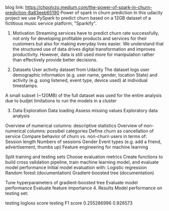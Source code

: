 
blog link: https://chpolyzo.medium.com/the-power-of-spark-in-churn-prediction-8a83eeb65190
Power of spark in churn prediction
In this udacity project we use PySpark to predict churn based on a 12GB dataset of a fictitious music service platform, "Sparkify". 

1. Motivation
Streaming services have to predict churn rate successfully, not only for developing profitable products and services for their customers but also for making everyday lives easier. We understand that the structured use of data drives digital transformation and improves productivity. However, data is still used more for manipulation rather than effectively provide better decisions.

2. Datasets
User activity dataset from Udacity
The dataset logs user demographic information (e.g. user name, gender, location State) and activity (e.g. song listened, event type, device used) at individual timestamps.

A small subset (~120MB) of the full dataset was used for the entire analysis due to budjet limitations to run the models in a cluster

3. Data Exploration
Data loading
Assess missing values
Exploratory data analysis

Overview of numerical columns: descriptive statistics
Overview of non-numerical columns: possibel categories
Define churn as cancellation of service
Compare behavior of churn vs. non-churn users in terms of:
Session length
Numbers of sessions
Gender
Event types (e.g. add a friend, advertisement, thumbs up)
Feature engineering for machine learning


Split training and testing sets
Choose evaluation metrics
Create functions to build cross validation pipeline, train machine learning model, and evaluate model performance
Initial model evaluation with:
Logistic regression
Random forest (documentation)
Gradient-boosted tree (documentation)

Tune hyperparameters of gradient-boosted tree
Evaluate model performance
Evaluate feature importance
4. Results
Model performance on testing set:

testing logloss score	testing F1 score
0.255286996	0.926573
